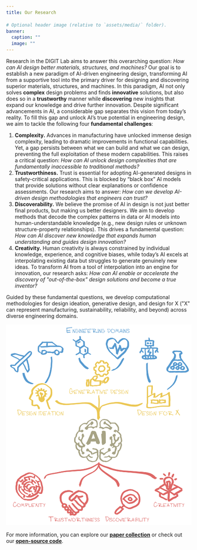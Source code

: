 ```yaml
---
title: Our Research

# Optional header image (relative to `assets/media/` folder).
banner:
  caption: ""
  image: ""
---
```


Research in the DIGIT Lab aims to answer this overarching question: *How can AI design better materials, structures, and machines?* Our goal is to establish a new paradigm of AI-driven engineering design, transforming AI from a supportive tool into the primary driver for designing and discovering superior materials, structures, and machines. In this paradigm, AI not only solves **complex** design problems and finds **innovative** solutions, but also does so in a **trustworthy** manner while **discovering** new insights that expand our knowledge and drive further innovation. Despite significant advancements in AI, a considerable gap separates this vision from today’s reality. To fill this gap and unlock AI’s true potential in engineering design, we aim to tackle the following four **fundamental challenges**:

1. **Complexity.** Advances in manufacturing have unlocked immense design complexity, leading to dramatic improvements in functional capabilities. Yet, a gap persists between what we can build and what we can design, preventing the full exploitation of these modern capabilities. This raises a critical question: *How can AI unlock design complexities that are fundamentally inaccessible to traditional methods?*
2. **Trustworthiness.** Trust is essential for adopting AI-generated designs in safety-critical applications. This is blocked by “black box” AI models that provide solutions without clear explanations or confidence assessments. Our research aims to answer: *How can we develop AI-driven design methodologies that engineers can trust?*
3. **Discoverability.** We believe the promise of AI in design is not just better final products, but making us better designers. We aim to develop methods that decode the complex patterns in data or AI models into human-understandable knowledge (e.g., new design rules or unknown structure-property relationships). This drives a fundamental question: *How can AI discover new knowledge that expands human understanding and guides design innovation?* 
4. **Creativity.** Human creativity is always constrained by individual knowledge, experience, and cognitive biases, while today’s AI excels at interpolating existing data but struggles to generate genuinely new ideas. To transform AI from a tool of interpolation into an engine for innovation, our research asks: *How can AI enable or accelerate the discovery of "out-of-the-box" design solutions and become a true inventor?*

Guided by these fundamental questions, we develop computational methodologies for design ideation, generative design, and design for X ("X" can represent manufacturing, sustainability, reliability, and beyond) across diverse engineering domains.

![alt text](../../assets/media/landing_page_image.png)

For more information, you can explore our [**paper collection**](/publication/) or check out our [**open-source code**](https://www.github.com/DIGITLab23).
